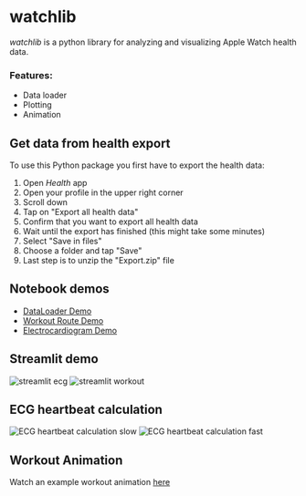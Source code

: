 # watchlib
*watchlib* is a python library for analyzing and visualizing Apple Watch health data.

### Features:
- Data loader
- Plotting
- Animation

## Get data from health export
To use this Python package you first have to export the health data:

1. Open *Health* app
2. Open your profile in the upper right corner
3. Scroll down
4. Tap on "Export all health data"
5. Confirm that you want to export all health data
6. Wait until the export has finished (this might take some minutes)
7. Select "Save in files"
8. Choose a folder and tap "Save"
9. Last step is to unzip the "Export.zip" file

## Notebook demos
- [DataLoader Demo](https://github.com/marcjulianschwarz/watchlib/blob/main/demos/01%20-%20DataLoader.ipynb)
- [Workout Route Demo](https://github.com/marcjulianschwarz/watchlib/blob/main/demos/02%20-%20Workout%20Route.ipynb)
- [Electrocardiogram Demo](https://github.com/marcjulianschwarz/watchlib/blob/main/demos/03%20-%20Electrocardiogram.ipynb)

## Streamlit demo
![streamlit ecg](https://user-images.githubusercontent.com/67844154/139928737-b6043660-24c3-47d6-9ea5-e54b461c9740.png)
![streamlit workout](https://user-images.githubusercontent.com/67844154/139928829-7f27742e-f3a6-4494-9247-9fb81f79a1e4.png)

## ECG heartbeat calculation
![ECG heartbeat calculation slow](https://user-images.githubusercontent.com/67844154/139928546-002b8fbb-94c2-471b-ac05-b5cf64454b9e.png)
![ECG heartbeat calculation fast](https://user-images.githubusercontent.com/67844154/139928552-d6952176-14b5-4431-a3c6-db7eb893dd22.png)


## Workout Animation
Watch an example workout animation <a href="https://www.marc-julian.de/watchlib/animations/animation_1635878885.729083.html">here</a>

